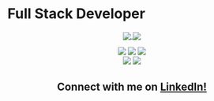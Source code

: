 # Full Stack Developer
<div align="center">
  <a  href="https://github.com/anuraghazra/github-readme-stats">
    <img align="center" src="https://github-readme-stats.vercel.app/api?username=daniel-jacks&show_icons=true&theme=great-gatsby" />
  </a>
  <a  href="https://github.com/daniel-jacks">
    <img align="center" src="https://github-readme-streak-stats.herokuapp.com/?user=daniel-jacks&theme=great-gatsby" />
  </a>
<!-- 
[![Daniel's GitHub stats](https://github-readme-stats.vercel.app/api?username=daniel-jacks&show_icons=true&theme=cobalt2)](https://github.com/anuraghazra/github-readme-stats) -->

![](https://img.shields.io/badge/Developer-Dotnet-informational?style=flat&logo=dotnet&logoColor=512BD4&color=512BD4)
![](https://img.shields.io/badge/Developer-TypeScript-informational?style=flat&logo=typescript&logoColor=027ACC&color=027ACC)
![](https://img.shields.io/badge/Developer-React-informational?style=flat&logo=react&logoColor=00ffff&color=00ffff)
<br />
![](https://img.shields.io/badge/Developer-JavaScript-informational?style=flat&logo=javascript&logoColor=f0db4f&color=f0db4f)
![](https://img.shields.io/badge/Developer-Node-informational?style=flat&logo=node.js&logoColor=68a063&color=68a063) 

  <div>
    <h2>Connect with me on 
    <a style='display: inline' target="_blank" rel="noopener noreferrer" href='https://www.linkedin.com/in/daniel-jacks/'>LinkedIn! </a>
    </h2>
  </div>


</div> 
